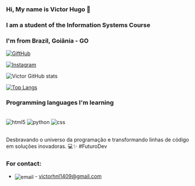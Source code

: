 ### Hi, My name is Victor Hugo 👋
### I am a student of the Information Systems Course
### I'm from Brazil, Goiânia - GO 

[![GiftHub](https://img.shields.io/badge/GitHub-100000?style=for-the-badge&logo=github&logoColor=white)](https://github.com/VictorHNL)

[![Instagram](https://img.shields.io/badge/Instagram-E4405F?style=for-the-badge&logo=instagram&logoColor=white)](https://www.instagram.com/victorhugonunes18/?next=%2F)

![Victor GitHub stats](https://github-readme-stats.vercel.app/api?username=VictorHNL&show_icons=true&theme=dark)

[![Top Langs](https://github-readme-stats.vercel.app/api/top-langs/?username=VictorHNL)](https://github.com/VictorHNL/github-readme-stats)

### Programming languages ​​I'm learning

<div style="display: inline_block"></br>
    <img align="center" alt="html5" src="https://img.shields.io/badge/HTML5-E34F26?style=for-the-badge&logo=html5&logoColor=white" />
        <img align="center" alt="python" src="https://img.shields.io/badge/Python-14354C?style=for-the-badge&logo=python&logoColor=white" />
            <img align="center" alt="css" src="https://img.shields.io/badge/CSS-239120?&style=for-the-badge&logo=css3&logoColor=white" />
</div> </br>

Desbravando o universo da programação e transformando linhas de código em soluções inovadoras. 💻✨ #FuturoDev

### For contact:

- <img align="center" alt="email" src="https://img.shields.io/badge/Gmail-D14836?style=for-the-badge&logo=gmail&logoColor=white" /> - victorhnl1409@gmail.com
